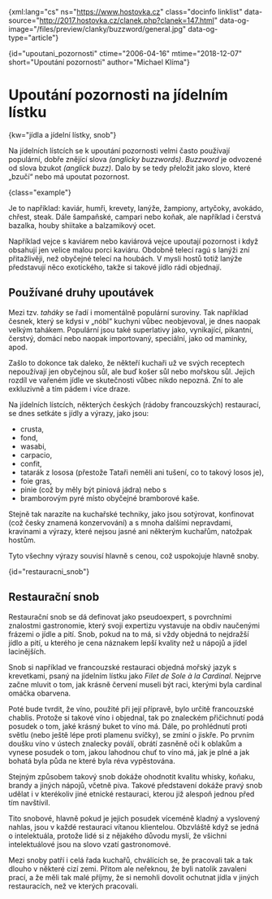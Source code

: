 
{xml:lang="cs" ns="https://www.hostovka.cz" class="docinfo linklist" data-source="http://2017.hostovka.cz/clanek.php?clanek=147.html" data-og-image="/files/preview/clanky/buzzword/general.jpg" data-og-type="article"}

{id="upoutani_pozornosti" ctime="2006-04-16" mtime="2018-12-07" short="Upoutání pozornosti" author="Michael Klíma"}

# Upoutání pozornosti na jídelním lístku

{kw="jídla a jídelní lístky, snob"}

Na jídelních lístcích se k upoutání pozornosti velmi často používají populární, dobře znějící slova _(anglicky buzzwords)_. _Buzzword_ je odvozené od slova bzukot _(anglick buzz)_. Dalo by se tedy přeložit jako slovo, které „bzučí“ nebo má upoutat pozornost.

{class="example"}

Je to například: kaviár, humři, krevety, lanýže, žampiony, artyčoky, avokádo, chřest, steak. Dále šampaňské, campari nebo koňak, ale například i čerstvá bazalka, houby shiitake a balzamikový ocet.

Například vejce s kaviárem nebo kaviárová vejce upoutají pozornost i když obsahují jen velice malou porci kaviáru. Obdobně telecí ragú s lanýži zní přitažlivěji, než obyčejné telecí na houbách. V mysli hostů totiž lanýže představují něco exotického, takže si takové jídlo rádi objednají.

## Používané druhy upoutávek

Mezi tzv. _taháky_ se řadí i momentálně populární suroviny. Tak například česnek, který se kdysi v „nóbl“ kuchyni vůbec neobjevoval, je dnes naopak velkým tahákem. Populární jsou také superlativy jako, vynikající, pikantní, čerstvý, domácí nebo naopak importovaný, speciální, jako od maminky, apod.

Zašlo to dokonce tak daleko, že někteří kuchaři už ve svých receptech nepoužívají jen obyčejnou sůl, ale buď košer sůl nebo mořskou sůl.  Jejich rozdíl ve vařeném jídle ve skutečnosti vůbec nikdo nepozná. Zní to ale exkluzivně a tím pádem i více draze.

Na jídelních lístcích, některých českých (rádoby francouzských) restaurací, se dnes setkáte s jídly a výrazy, jako jsou:

 * crusta,
 * fond,
 * wasabi,
 * carpacio,
 * confit,
 * tatarák z lososa (přestože Tataři neměli ani tušení, co to takový losos je),
 * foie gras,
 * pinie (což by měly být piniová jádra) nebo s
 * bramborovým pyré místo obyčejné bramborové kaše.

Stejně tak narazíte na kuchařské techniky, jako jsou sotýrovat, konfinovat (což česky znamená konzervování) a s mnoha dalšími nepravdami, kravinami a výrazy, které nejsou jasné ani některým kuchařům, natožpak hostům.

Tyto všechny výrazy souvisí hlavně s cenou, což uspokojuje hlavně snoby.

{id="restauracni_snob"}

## Restaurační snob

Restaurační snob se dá definovat jako pseudoexpert, s povrchními znalostmi gastronomie, který svoji expertizu vystavuje na obdiv naučenými frázemi o jídle a pití. Snob, pokud na to má, si vždy objedná to nejdražší jídlo a pití, u kterého je cena náznakem lepší kvality než u nápojů a jídel lacinějších.

Snob si například ve francouzské restauraci objedná mořský jazyk s krevetkami, psaný na jídelním lístku jako _Filet de Sole à la Cardinal_. Nejprve začne mluvit o tom, jak krásně červení museli být raci, kterými byla cardinal omáčka obarvena.

Poté bude tvrdit, že víno, použité při její přípravě, bylo určitě francouzské chablis. Protože si takové víno i objednal, tak po znaleckém přičichnutí podá posudek o tom, jaké krásný buket to víno má. Dále, po prohlédnutí proti světlu (nebo ještě lépe proti plamenu svíčky), se zmíní o jiskře. Po prvním doušku víno v ústech znalecky poválí, obrátí zasněně oči k oblakům a vynese posudek o tom, jakou lahodnou chuť to víno má, jak je plné a jak bohatá byla půda ne které byla réva vypěstována.

Stejným způsobem takový snob dokáže ohodnotit kvalitu whisky, koňaku, brandy a jiných nápojů, včetně piva. Takové představení dokáže pravý snob udělat i v kterékoliv jiné etnické restauraci, kterou již alespoň jednou před tím navštívil.

Tito snobové, hlavně pokud je jejich posudek víceméně kladný a vyslovený nahlas, jsou v každé restauraci vítanou klientelou. Obzvláště když se jedná o intelektuála, protože lidé si z nějakého důvodu myslí, že všichni intelektuálové jsou na slovo vzatí gastronomové.

Mezi snoby patří i celá řada kuchařů, chválících se, že pracovali tak a tak dlouho v některé cizí zemi. Přitom ale neřeknou, že byli natolik zavaleni prací, a že měli tak malé příjmy, že si nemohli dovolit ochutnat jídla v jiných restauracích, než ve kterých pracovali.


